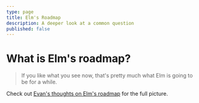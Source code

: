```yaml
---
type: page
title: Elm's Roadmap
description: A deeper look at a common question
published: false
---
```


# What is Elm's roadmap?

> If you like what you see now, that's pretty much what Elm is going to be for a while.

Check out [Evan's thoughts on Elm's roadmap](https://github.com/elm/compiler/blob/master/roadmap.md) for the full picture.
